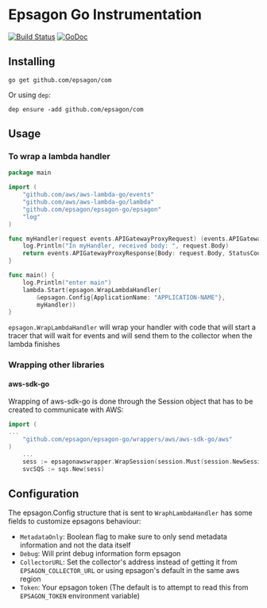 # Epsagon Go Instrumentation

[![Build Status][1]][2] [![GoDoc][3]][4]

[1]: https://travis-ci.com/epsagon/epsagon-go.svg?branch=master
[2]: https://travis-ci.com/epsagon/epsagon-go
[3]: https://godoc.org/github.com/epsagon/epsagon-go?status.svg
[4]: https://godoc.org/github.com/epsagon/epsagon-go

## Installing
```
go get github.com/epsagon/com
```
Or using `dep`:
```
dep ensure -add github.com/epsagon/com
```
## Usage

### To wrap a lambda handler
```go
package main

import (
	"github.com/aws/aws-lambda-go/events"
	"github.com/aws/aws-lambda-go/lambda"
	"github.com/epsagon/epsagon-go/epsagon"
	"log"
)

func myHandler(request events.APIGatewayProxyRequest) (events.APIGatewayProxyResponse, error) {
	log.Println("In myHandler, received body: ", request.Body)
	return events.APIGatewayProxyResponse{Body: request.Body, StatusCode: 200}, nil
}

func main() {
	log.Println("enter main")
	lambda.Start(epsagon.WrapLambdaHandler(
        &epsagon.Config{ApplicationName: "APPLICATION-NAME"},
        myHandler))
}
```

`epsagon.WrapLambdaHandler` will wrap your handler with code that will start a tracer that will wait for events and will send them to the collector when the lambda finishes

### Wrapping other libraries
#### aws-sdk-go
Wrapping of aws-sdk-go is done through the Session object that has to be created to communicate with AWS:
```go
import (
...
	"github.com/epsagon/epsagon-go/wrappers/aws/aws-sdk-go/aws"
)
    ...
	sess := epsagonawswrapper.WrapSession(session.Must(session.NewSession()))
	svcSQS := sqs.New(sess)
```

## Configuration
The epsagon.Config structure that is sent to `WraphLambdaHandler` has some fields to customize epsagons behaviour:
- `MetadataOnly`: Boolean flag to make sure to only send metadata information and not the data itself
- `Debug`: Will print debug information form epsagon
- `CollectorURL`: Set the collector's address instead of getting it from `EPSAGON_COLLECTOR_URL` or using epsagon's default in the same aws region
- `Token`: Your epsagon token (The default is to attempt to read this from `EPSAGON_TOKEN` environment variable)
